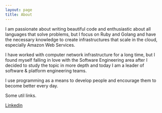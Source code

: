 ```yaml
---
layout: page
title: About
---
```


I am passionate about writing beautiful code and enthusiastic about all languages that solve problems, but I focus on Ruby and Golang and have the necessary knowledge to create infrastructures that scale in the cloud, especially Amazon Web Services.

I have worked with computer network infrastructure for a long time, but I found myself falling in love with the Software Engineering area after I decided to study the topic in more depth and today I am a leader of software & platform engineering teams.

I use programming as a means to develop people and encourage them to become better every day.

Some util links.

[Linkedin](https://www.linkedin.com/in/andreleoni/)